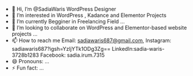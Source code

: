 - 👋 Hi, I’m @SadiaWaris WordPress Designer
- 👀 I’m interested in WordPress , Kadance and Elementor Projects 
- 🌱 I’m currently Begginer in Freelancing Field ...
- 💞️ I’m looking to collaborate on WordPress and Elementor-based website projects ...
- 📫 How to reach me Email: sadiawaris687@gmail.com, Instagram: sadiawaris687?igsh=YzljYTk1ODg3Zg== LinkedIn:sadia-waris-3728b1283 Facebook: sadia.irum.7315
- 😄 Pronouns: ...
- ⚡ Fun fact: ...

<!---
SadiaWaris/SadiaWaris is a ✨ special ✨ repository because its `README.md` (this file) appears on your GitHub profile.
You can click the Preview link to take a look at your changes.
--->

